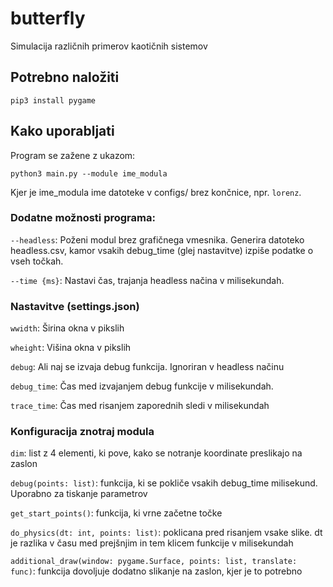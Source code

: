 # butterfly
Simulacija različnih primerov kaotičnih sistemov

## Potrebno naložiti

`pip3 install pygame`

## Kako uporabljati
Program se zažene z ukazom:

`python3 main.py --module ime_modula`

Kjer je ime_modula ime datoteke v configs/ brez končnice, npr. `lorenz`.

### Dodatne možnosti programa:

`--headless`: Poženi modul brez grafičnega vmesnika. Generira datoteko headless.csv, kamor vsakih debug_time (glej nastavitve) izpiše podatke o vseh točkah.

`--time {ms}`: Nastavi čas, trajanja headless načina v milisekundah.

### Nastavitve (settings.json)

`wwidth`: Širina okna v pikslih

`wheight`: Višina okna v pikslih

`debug`: Ali naj se izvaja debug funkcija. Ignoriran v headless načinu

`debug_time`: Čas med izvajanjem debug funkcije v milisekundah.

`trace_time`: Čas med risanjem zaporednih sledi v milisekundah

### Konfiguracija znotraj modula

`dim`: list z 4 elementi, ki pove, kako se notranje koordinate preslikajo na zaslon

`debug(points: list)`: funkcija, ki se pokliče vsakih debug_time milisekund. Uporabno za tiskanje parametrov

`get_start_points()`: funkcija, ki vrne začetne točke

`do_physics(dt: int, points: list)`: poklicana pred risanjem vsake slike. dt je razlika v času med prejšnjim in tem klicem funkcije v milisekundah

`additional_draw(window: pygame.Surface, points: list, translate: func)`: funkcija dovoljuje dodatno slikanje na zaslon, kjer je to potrebno
